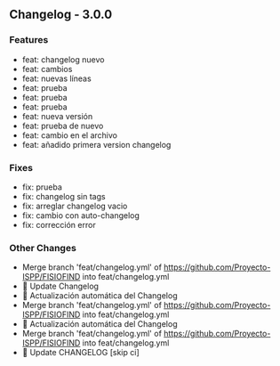 ## Changelog - 3.0.0

### Features
- feat: changelog nuevo
- feat: cambios
- feat: nuevas líneas
- feat: prueba
- feat: prueba
- feat: prueba
- feat: nueva versión
- feat: prueba de nuevo
- feat: cambio en el archivo
- feat: añadido primera version changelog
### Fixes
- fix: prueba
- fix: changelog sin tags
- fix: arreglar changelog vacio
- fix: cambio con auto-changelog
- fix: corrección error
### Other Changes
- Merge branch 'feat/changelog.yml' of https://github.com/Proyecto-ISPP/FISIOFIND into feat/changelog.yml
- 🔄 Update Changelog
- 🔖 Actualización automática del Changelog
- Merge branch 'feat/changelog.yml' of https://github.com/Proyecto-ISPP/FISIOFIND into feat/changelog.yml
- 🔖 Actualización automática del Changelog
- Merge branch 'feat/changelog.yml' of https://github.com/Proyecto-ISPP/FISIOFIND into feat/changelog.yml
- 📜 Update CHANGELOG [skip ci]